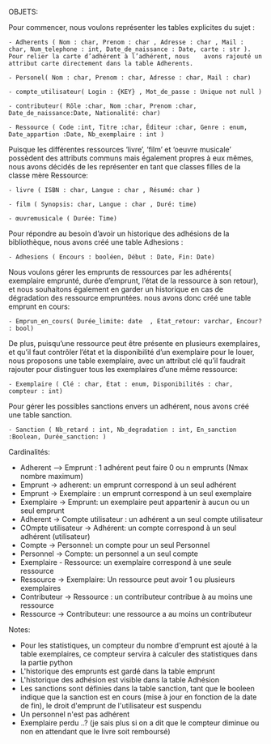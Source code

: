 OBJETS:
 
Pour commencer, nous voulons représenter les tables explicites du sujet : 

    - Adherents ( Nom : char, Prenom : char , Adresse : char , Mail : char, Num_telephone : int, Date_de_naissance : Date, carte : str ). Pour relier la carte d’adhérent à l’adhérent, nous 	avons rajouté un attribut carte directement dans la table Adherents.

    - Personel( Nom : char, Prenom : char, Adresse : char, Mail : char)
    
    - compte_utilisateur( Login : {KEY} , Mot_de_passe : Unique not null )

    - contributeur( Rôle :char, Nom :char, Prenom :char, Date_de_naissance:Date, Nationalité: char)
   
    - Ressource ( Code :int, Titre :char, Éditeur :char, Genre : enum, Date_appartion :Date, Nb_exemplaire : int )


Puisque les différentes ressources ‘livre’, ‘film’ et ‘oeuvre musicale’ possèdent des attributs communs mais également propres à eux mêmes, nous avons décidés de les représenter en tant que classes filles de la classe mère Ressource:

	- livre ( ISBN : char, Langue : char , Résumé: char )

	- film ( Synopsis: char, Langue : char , Duré: time) 

	- œuvremusicale ( Durée: Time)
	
Pour répondre au besoin d’avoir un historique des adhésions de la bibliothèque, nous avons créé une table Adhesions : 

	- Adhesions ( Encours : booléen, Début : Date, Fin: Date)

Nous voulons gérer les emprunts de ressources par les adhérents( exemplaire emprunté, durée d’emprunt, l’état de la ressource à son retour), et nous souhaitons également en garder un historique en cas de dégradation des ressource empruntées. nous avons donc créé une table emprunt en cours:   

    - Emprun_en_cours( Durée_limite: date  , Etat_retour: varchar, Encour? : bool)

De plus, puisqu’une ressource peut être présente en plusieurs exemplaires, et qu’il faut contrôler l’état et la disponibilité d’un exemplaire pour le louer, nous proposons une table exemplaire, avec un attribut clé qu’il faudrait rajouter pour distinguer tous les exemplaires d’une même ressource: 

    - Exemplaire ( Clé : char, État : enum, Disponibilités : char, compteur : int)

Pour gérer les possibles sanctions envers un adhérent, nous avons créé une table sanction.

	- Sanction ( Nb_retard : int, Nb_degradation : int, En_sanction :Boolean, Durée_sanction: )





Cardinalités:
- Adherent --> Emprunt : 1 adhérent peut faire 0 ou n emprunts (Nmax nombre maximum)
- Emprunt -> adherent: un emprunt correspond à un seul adhérent
- Emprunt -> Exemplaire : un emprunt correspond à un seul exemplaire
- Exemplaire -> Emprunt: un exemplaire peut appartenir à aucun ou un seul emprunt  
- Adherent -> Compte utilisateur : un adhérent a un seul compte utilisateur
- COmpte utilisateur -> Adhérent: un compte correspond à un seul adhérent (utilisateur)
- Compte -> Personnel: un compte pour un seul Personnel
- Personnel -> Compte: un personnel a un seul compte
- Exemplaire - Ressource: un exemplaire correspond à une seule ressource
- Ressource -> Exemplaire: Un ressource peut avoir 1 ou plusieurs exemplaires
- Contributeur -> Ressource : un contributeur contribue à au moins une ressource 
- Ressource -> Contributeur: une ressource a au moins un contributeur






Notes:
- Pour les statistiques, un compteur du nombre d'emprunt est ajouté à la table exemplaires, ce compteur servira à calculer des statistiques dans la partie python 
- L'historique des emprunts est gardé dans la table emprunt 
- L'historique des adhésion est visible dans la table Adhésion
- Les sanctions sont définies dans la table sanction, tant que le booleen indique que la sanction est en cours (mise à jour en fonction de la date de fin), le droit d'emprunt de l'utilisateur est suspendu 
- Un personnel  n'est pas adhérent 
- Exemplaire perdu ..? (je sais plus si on a dit que le compteur diminue ou non en attendant que le livre soit remboursé)



